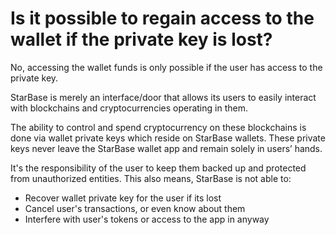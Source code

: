 # Is it possible to regain access to the wallet if the private key is lost?

No, accessing the wallet funds is only possible if the user has access to the private key.

StarBase is merely an interface/door that allows its users to easily interact with blockchains and cryptocurrencies operating in them.

The ability to control and spend cryptocurrency on these blockchains is done via wallet private keys which reside on StarBase wallets. These private keys never leave the StarBase wallet app and remain solely in users’ hands.

It's the responsibility of the user to keep them backed up and protected from unauthorized entities. This also means, StarBase is not able to:

- Recover wallet private key for the user if its lost
- Cancel user's transactions, or even know about them
- Interfere with user's tokens or access to the app in anyway
